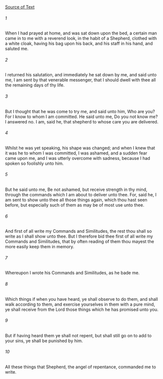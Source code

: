 [Source of Text](https://github.com/scrollmapper/bible_databases_deuterocanonical)

###### 1
When I had prayed at home, and was sat down upon the bed, a certain man came in to me with a reverend look, in the habit of a Shepherd, clothed with a white cloak, having his bag upon his back, and his staff in his hand, and saluted me.

###### 2
I returned his salutation, and immediately he sat down by me, and said unto me, I am sent by that venerable messenger, that I should dwell with thee all the remaining days of thy life.

###### 3
But I thought that he was come to try me, and said unto him, Who are you? For I know to whom I am committed. He said unto me, Do you not know me? I answered no. I am, said he, that shepherd to whose care you are delivered.

###### 4
Whilst he was yet speaking, his shape was changed; and when I knew that it was he to whom I was committed, I was ashamed, and a sudden fear came upon me, and I was utterly overcome with sadness, because I had spoken so foolishly unto him.

###### 5
But he said unto me, Be not ashamed, but receive strength in thy mind, through the commands which I am about to deliver unto thee. For, said he, I am sent to show unto thee all those things again, which thou hast seen before, but especially such of them as may be of most use unto thee.

###### 6
And first of all write my Commands and Similitudes, the rest thou shall so write as I shall show unto thee. But I therefore bid thee first of all write my Commands and Similitudes, that by often reading of them thou mayest the more easily keep them in memory.

###### 7
Whereupon I wrote his Commands and Similitudes, as he bade me.

###### 8
Which things if when you have heard, ye shall observe to do them, and shall walk according to them, and exercise yourselves in them with a pure mind, ye shall receive from the Lord those things which he has promised unto you.

###### 9
But if having heard them ye shall not repent, but shall still go on to add to your sins, ye shall be punished by him.

###### 10
All these things that Shepherd, the angel of repentance, commanded me to write.